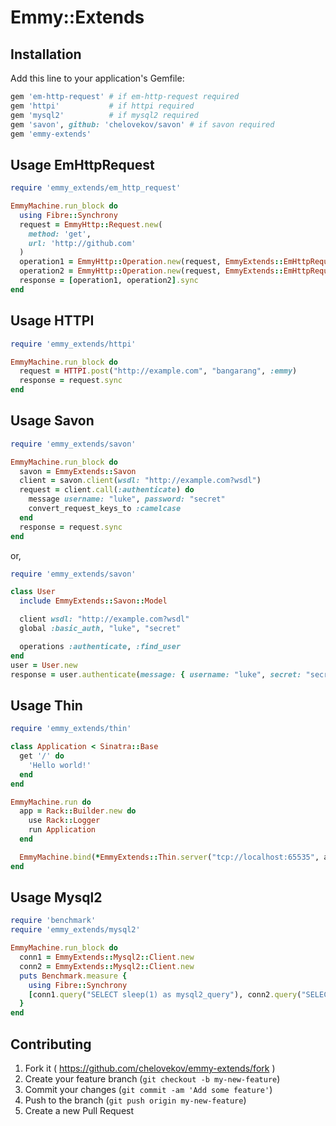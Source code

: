 # Emmy::Extends

## Installation

Add this line to your application's Gemfile:

```ruby
gem 'em-http-request' # if em-http-request required
gem 'httpi'           # if httpi required
gem 'mysql2'          # if mysql2 required
gem 'savon', github: 'chelovekov/savon' # if savon required
gem 'emmy-extends'
```

## Usage EmHttpRequest

```ruby
require 'emmy_extends/em_http_request'

EmmyMachine.run_block do
  using Fibre::Synchrony
  request = EmmyHttp::Request.new(
    method: 'get',
    url: 'http://github.com'
  )
  operation1 = EmmyHttp::Operation.new(request, EmmyExtends::EmHttpRequest::Adapter.new)
  operation2 = EmmyHttp::Operation.new(request, EmmyExtends::EmHttpRequest::Adapter.new)
  response = [operation1, operation2].sync
end
```

## Usage HTTPI

```ruby
require 'emmy_extends/httpi'

EmmyMachine.run_block do
  request = HTTPI.post("http://example.com", "bangarang", :emmy)
  response = request.sync
end
```

## Usage Savon

```ruby
require 'emmy_extends/savon'

EmmyMachine.run_block do
  savon = EmmyExtends::Savon
  client = savon.client(wsdl: "http://example.com?wsdl")
  request = client.call(:authenticate) do
    message username: "luke", password: "secret"
    convert_request_keys_to :camelcase
  end
  response = request.sync
end
```

or,

```ruby
require 'emmy_extends/savon'

class User
  include EmmyExtends::Savon::Model

  client wsdl: "http://example.com?wsdl"
  global :basic_auth, "luke", "secret"

  operations :authenticate, :find_user
end
user = User.new
response = user.authenticate(message: { username: "luke", secret: "secret" }).sync
```

## Usage Thin

```ruby
require 'emmy_extends/thin'

class Application < Sinatra::Base
  get '/' do
    'Hello world!'
  end
end

EmmyMachine.run do
  app = Rack::Builder.new do
    use Rack::Logger
    run Application
  end

  EmmyMachine.bind(*EmmyExtends::Thin.server("tcp://localhost:65535", app, options))
end
```

## Usage Mysql2

```ruby
require 'benchmark'
require 'emmy_extends/mysql2'

EmmyMachine.run_block do
  conn1 = EmmyExtends::Mysql2::Client.new
  conn2 = EmmyExtends::Mysql2::Client.new
  puts Benchmark.measure {
    using Fibre::Synchrony
    [conn1.query("SELECT sleep(1) as mysql2_query"), conn2.query("SELECT sleep(2) as mysql2_query")].sync
  }
end
```

## Contributing

1. Fork it ( https://github.com/chelovekov/emmy-extends/fork )
2. Create your feature branch (`git checkout -b my-new-feature`)
3. Commit your changes (`git commit -am 'Add some feature'`)
4. Push to the branch (`git push origin my-new-feature`)
5. Create a new Pull Request
